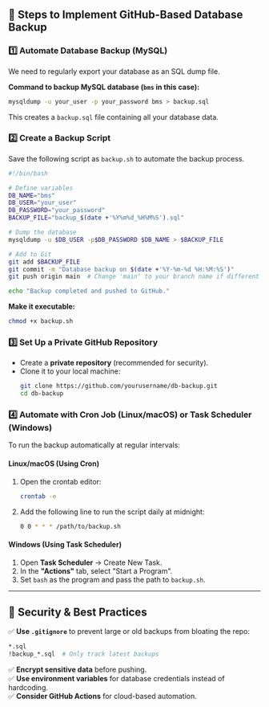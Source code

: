 
## **🔹 Steps to Implement GitHub-Based Database Backup**

### **1️⃣ Automate Database Backup (MySQL)**
We need to regularly export your database as an SQL dump file.

**Command to backup MySQL database (`bms` in this case):**
```sh
mysqldump -u your_user -p your_password bms > backup.sql
```
This creates a `backup.sql` file containing all your database data.

### **2️⃣ Create a Backup Script**
Save the following script as `backup.sh` to automate the backup process.

```sh
#!/bin/bash

# Define variables
DB_NAME="bms"
DB_USER="your_user"
DB_PASSWORD="your_password"
BACKUP_FILE="backup_$(date +'%Y%m%d_%H%M%S').sql"

# Dump the database
mysqldump -u $DB_USER -p$DB_PASSWORD $DB_NAME > $BACKUP_FILE

# Add to Git
git add $BACKUP_FILE
git commit -m "Database backup on $(date +'%Y-%m-%d %H:%M:%S')"
git push origin main  # Change 'main' to your branch name if different

echo "Backup completed and pushed to GitHub."
```
**Make it executable:**
```sh
chmod +x backup.sh
```

### **3️⃣ Set Up a Private GitHub Repository**
- Create a **private repository** (recommended for security).
- Clone it to your local machine:
  ```sh
  git clone https://github.com/yourusername/db-backup.git
  cd db-backup
  ```

### **4️⃣ Automate with Cron Job (Linux/macOS) or Task Scheduler (Windows)**
To run the backup automatically at regular intervals:

#### **Linux/macOS (Using Cron)**
1. Open the crontab editor:
   ```sh
   crontab -e
   ```
2. Add the following line to run the script daily at midnight:
   ```sh
   0 0 * * * /path/to/backup.sh
   ```

#### **Windows (Using Task Scheduler)**
1. Open **Task Scheduler** → Create New Task.
2. In the **"Actions"** tab, select "Start a Program".
3. Set `bash` as the program and pass the path to `backup.sh`.

---

## **🔹 Security & Best Practices**
✅ **Use `.gitignore`** to prevent large or old backups from bloating the repo:
   ```sh
   *.sql
   !backup_*.sql  # Only track latest backups
   ```
✅ **Encrypt sensitive data** before pushing.  
✅ **Use environment variables** for database credentials instead of hardcoding.  
✅ **Consider GitHub Actions** for cloud-based automation.
